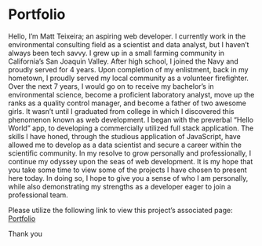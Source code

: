 # Portfolio
Hello, I’m Matt Teixeira; an aspiring web developer. I currently work in the environmental consulting field as a scientist and data analyst, but I haven’t always been tech savvy. I grew up in a small farming community in California’s San Joaquin Valley. After high school, I joined the Navy and proudly served for 4 years. Upon completion of my enlistment, back in my hometown, I proudly served my local community as a volunteer firefighter. Over the next 7 years, I would go on to receive my bachelor’s in environmental science, become a proficient laboratory analyst, move up the ranks as a quality control manager, and become a father of two awesome girls.
It wasn’t until I graduated from college in which I discovered this phenomenon known as web development. I began with the preverbal “Hello World” app, to developing a commercially utilized full stack application. The skills I have honed, through the studious application of JavaScript, have allowed me to develop as a data scientist and secure a career within the scientific community. In my resolve to grow personally and professionally, I continue my odyssey upon the seas of web development. It is my hope that you take some time to view some of the projects I have chosen to present here today. In doing so, I hope to give you a sense of who I am personally, while also demonstrating my strengths as a developer eager to join a professional team.

Please utilize the following link to view this project’s associated page: [Portfolio](https://apollosolo.github.io/Portfolio/)

Thank you
